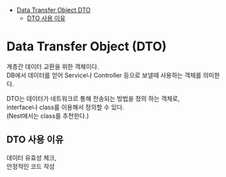 <!-- TOC -->

- [Data Transfer Object DTO](#data-transfer-object-dto)
  - [DTO 사용 이유](#dto-%EC%82%AC%EC%9A%A9-%EC%9D%B4%EC%9C%A0)

<!-- /TOC -->

# Data Transfer Object (DTO)
계층간 데이터 교환을 위한 객체이다.  
DB에서 데이터를 얻어 Service나 Controller 등으로 보낼때 사용하는 객체를 의미한다.  

DTO는 데이터가 네트워크르 통해 전송되는 방법을 정의 하는 객체로,  
interface나 class를 이용해서 정의할 수 있다.  
(Nest에서는 class를 추천한다.)

## DTO 사용 이유
데이터 유효성 체크,  
안정적인 코드 작성